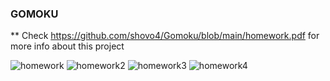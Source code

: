 ### GOMOKU
** Check https://github.com/shovo4/Gomoku/blob/main/homework.pdf for more info about this project

![homework](https://user-images.githubusercontent.com/58551093/235548426-288701ac-66bc-4e2c-83d2-2d65e476f809.jpg)
![homework2](https://user-images.githubusercontent.com/58551093/235548698-7684466c-2d33-4166-b82f-30a4b8e862e6.jpg)
![homework3](https://user-images.githubusercontent.com/58551093/235548700-b2864341-765e-447c-845c-e9228b21d927.jpg)
![homework4](https://user-images.githubusercontent.com/58551093/235548704-e484103c-c400-48e0-9f93-30375abaacc4.jpg)
